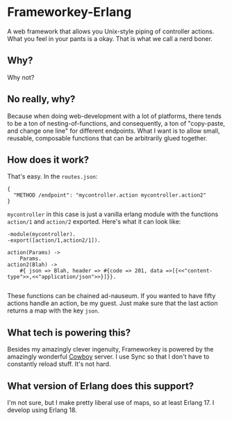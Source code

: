 # Frameworkey-Erlang
A web framework that allows you Unix-style piping of controller actions. What you feel in your pants is a okay. That is what we call a nerd boner.

## Why?

Why not?

## No really, why?

Because when doing web-development with a lot of platforms, there tends to be a ton of nesting-of-functions, and consequently, a ton of "copy-paste, and change one line" for different endpoints.  What I want is to allow small, reusable, composable functions that can be arbitrarily glued together.

## How does it work?

That's easy.  In the `routes.json`:

```
{
  "METHOD /endpoint": "mycontroller.action mycontroller.action2"
}
```

`mycontroller` in this case is just a vanilla erlang module with the functions `action/1` and `action/2` exported.  Here's what it can look like:

```
-module(mycontroller).
-export([action/1,action2/1]).

action(Params) ->
    Params.
action2(Blah) ->
    #{ json => Blah, header => #{code => 201, data =>[{<<"content-type">>,<<"application/json">>}]}}.


```

These functions can be chained ad-nauseum.  If you wanted to have fifty actions handle an action, be my guest.  Just make sure that the last action returns a map with the key `json`. 

## What tech is powering this? 

Besides my amazingly clever ingenuity, Frameworkey is powered by the amazingly wonderful [Cowboy](http://ninenines.eu/docs/en/cowboy/HEAD/guide/) server.  I use Sync so that I don't have to constantly reload stuff.  It's not hard. 

## What version of Erlang does this support?

I'm not sure, but I make pretty liberal use of maps, so at least Erlang 17.  I develop using Erlang 18.   
